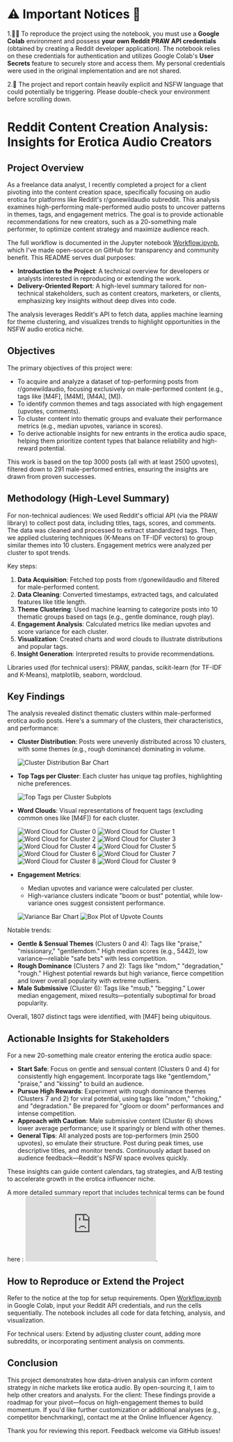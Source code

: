 # ⚠️ Important Notices 🔞

1.👩‍💻 To reproduce the project using the notebook, you must use a **Google Colab** environment and possess **your own Reddit PRAW API credentials** (obtained by creating a Reddit developer application). The notebook relies on these credentials for authentication and utilizes Google Colab's **User Secrets** feature to securely store and access them. My personal credentials were used in the original implementation and are not shared.

2.🔞 The project and report contain heavily explicit and NSFW language that could potentially be triggering. Please double-check your environment before scrolling down.

# Reddit Content Creation Analysis: Insights for Erotica Audio Creators

## Project Overview

As a freelance data analyst, I recently completed a project for a client pivoting into the content creation space, specifically focusing on audio erotica for platforms like Reddit's r/gonewildaudio subreddit. This analysis examines high-performing male-performed audio posts to uncover patterns in themes, tags, and engagement metrics. The goal is to provide actionable recommendations for new creators, such as a 20-something male performer, to optimize content strategy and maximize audience reach.

The full workflow is documented in the Jupyter notebook [Workflow.ipynb](Workflow.ipynb), which I've made open-source on GitHub for transparency and community benefit. This README serves dual purposes:
- **Introduction to the Project**: A technical overview for developers or analysts interested in reproducing or extending the work.
- **Delivery-Oriented Report**: A high-level summary tailored for non-technical stakeholders, such as content creators, marketers, or clients, emphasizing key insights without deep dives into code.

The analysis leverages Reddit's API to fetch data, applies machine learning for theme clustering, and visualizes trends to highlight opportunities in the NSFW audio erotica niche.

## Objectives

The primary objectives of this project were:
- To acquire and analyze a dataset of top-performing posts from r/gonewildaudio, focusing exclusively on male-performed content (e.g., tags like [M4F], [M4M], [M4A], [M]).
- To identify common themes and tags associated with high engagement (upvotes, comments).
- To cluster content into thematic groups and evaluate their performance metrics (e.g., median upvotes, variance in scores).
- To derive actionable insights for new entrants in the erotica audio space, helping them prioritize content types that balance reliability and high-reward potential.

This work is based on the top 3000 posts (all with at least 2500 upvotes), filtered down to 291 male-performed entries, ensuring the insights are drawn from proven successes.

## Methodology (High-Level Summary)

For non-technical audiences: We used Reddit's official API (via the PRAW library) to collect post data, including titles, tags, scores, and comments. The data was cleaned and processed to extract standardized tags. Then, we applied clustering techniques (K-Means on TF-IDF vectors) to group similar themes into 10 clusters. Engagement metrics were analyzed per cluster to spot trends.

Key steps:
1. **Data Acquisition**: Fetched top posts from r/gonewildaudio and filtered for male-performed content.
2. **Data Cleaning**: Converted timestamps, extracted tags, and calculated features like title length.
3. **Theme Clustering**: Used machine learning to categorize posts into 10 thematic groups based on tags (e.g., gentle dominance, rough play).
4. **Engagement Analysis**: Calculated metrics like median upvotes and score variance for each cluster.
5. **Visualization**: Created charts and word clouds to illustrate distributions and popular tags.
6. **Insight Generation**: Interpreted results to provide recommendations.

Libraries used (for technical users): PRAW, pandas, scikit-learn (for TF-IDF and K-Means), matplotlib, seaborn, wordcloud.

## Key Findings

The analysis revealed distinct thematic clusters within male-performed erotica audio posts. Here's a summary of the clusters, their characteristics, and performance:

- **Cluster Distribution**: Posts were unevenly distributed across 10 clusters, with some themes (e.g., rough dominance) dominating in volume.
  
  ![Cluster Distribution Bar Chart](https://github.com/zeptabot/Reddit-Content-Creation-Analysis/blob/main/images/download%20(3).png)

- **Top Tags per Cluster**: Each cluster has unique tag profiles, highlighting niche preferences.
  
  ![Top Tags per Cluster Subplots](https://github.com/zeptabot/Reddit-Content-Creation-Analysis/blob/main/images/download%20(4).png)

- **Word Clouds**: Visual representations of frequent tags (excluding common ones like [M4F]) for each cluster.
  
  ![Word Cloud for Cluster 0](https://github.com/zeptabot/Reddit-Content-Creation-Analysis/blob/main/images/download%20(5).png)
  ![Word Cloud for Cluster 1](https://github.com/zeptabot/Reddit-Content-Creation-Analysis/blob/main/images/download%20(6).png)
  ![Word Cloud for Cluster 2](https://github.com/zeptabot/Reddit-Content-Creation-Analysis/blob/main/images/download%20(7).png)
  ![Word Cloud for Cluster 3](https://github.com/zeptabot/Reddit-Content-Creation-Analysis/blob/main/images/download%20(8).png)
  ![Word Cloud for Cluster 4](https://github.com/zeptabot/Reddit-Content-Creation-Analysis/blob/main/images/download%20(9).png)
  ![Word Cloud for Cluster 5](https://github.com/zeptabot/Reddit-Content-Creation-Analysis/blob/main/images/download%20(10).png)
  ![Word Cloud for Cluster 6](https://github.com/zeptabot/Reddit-Content-Creation-Analysis/blob/main/images/download%20(11).png)
  ![Word Cloud for Cluster 7](https://github.com/zeptabot/Reddit-Content-Creation-Analysis/blob/main/images/download%20(12).png)
  ![Word Cloud for Cluster 8](https://github.com/zeptabot/Reddit-Content-Creation-Analysis/blob/main/images/download%20(13).png)
  ![Word Cloud for Cluster 9](https://github.com/zeptabot/Reddit-Content-Creation-Analysis/blob/main/images/download%20(14).png)

- **Engagement Metrics**:
  - Median upvotes and variance were calculated per cluster.
  - High-variance clusters indicate "boom or bust" potential, while low-variance ones suggest consistent performance.
  
  ![Variance Bar Chart](https://github.com/zeptabot/Reddit-Content-Creation-Analysis/blob/main/images/download%20(15).png)
  ![Box Plot of Upvote Counts](https://github.com/zeptabot/Reddit-Content-Creation-Analysis/blob/main/images/download%20(16).png)

Notable trends:
- **Gentle & Sensual Themes** (Clusters 0 and 4): Tags like "praise," "missionary," "gentlemdom." High median scores (e.g., 5442), low variance—reliable "safe bets" with less competition.
- **Rough Dominance** (Clusters 7 and 2): Tags like "mdom," "degradation," "rough." Highest potential rewards but high variance, fierce competition and lower overall popularity with extreme outliers.
- **Male Submissive** (Cluster 6): Tags like "msub," "begging." Lower median engagement, mixed results—potentially suboptimal for broad popularity.

Overall, 1807 distinct tags were identified, with [M4F] being ubiquitous.

## Actionable Insights for Stakeholders

For a new 20-something male creator entering the erotica audio space:
- **Start Safe**: Focus on gentle and sensual content (Clusters 0 and 4) for consistently high engagement. Incorporate tags like "gentlemdom," "praise," and "kissing" to build an audience.
- **Pursue High Rewards**: Experiment with rough dominance themes (Clusters 7 and 2) for viral potential, using tags like "mdom," "choking," and "degradation." Be prepared for "gloom or doom" performances and intense competition.
- **Approach with Caution**: Male submissive content (Cluster 6) shows lower average performance; use it sparingly or blend with other themes.
- **General Tips**: All analyzed posts are top-performers (min 2500 upvotes), so emulate their structure. Post during peak times, use descriptive titles, and monitor trends. Continuously adapt based on audience feedback—Reddit's NSFW space evolves quickly.

These insights can guide content calendars, tag strategies, and A/B testing to accelerate growth in the erotica influencer niche.

A more detailed summary report that includes technical terms can be found here : ![REPORT.md](https://github.com/zeptabot/Reddit-Content-Creation-Analysis/blob/main/REPORT.md).

## How to Reproduce or Extend the Project

Refer to the notice at the top for setup requirements. Open [Workflow.ipynb](Workflow.ipynb) in Google Colab, input your Reddit API credentials, and run the cells sequentially. The notebook includes all code for data fetching, analysis, and visualization.

For technical users: Extend by adjusting cluster count, adding more subreddits, or incorporating sentiment analysis on comments.

## Conclusion

This project demonstrates how data-driven analysis can inform content strategy in niche markets like erotica audio. By open-sourcing it, I aim to help other creators and analysts. For the client: These findings provide a roadmap for your pivot—focus on high-engagement themes to build momentum. If you'd like further customization or additional analyses (e.g., competitor benchmarking), contact me at the Online Influencer Agency.

Thank you for reviewing this report. Feedback welcome via GitHub issues!
